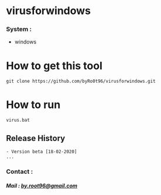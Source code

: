 # virusforwindows


### System :
* windows

# How to get this tool
```
git clone https://github.com/byRo0t96/virusforwindows.git
```

# How to run
```
virus.bat
```

## Release History
```
- Version beta [18-02-2020]
...
```


### Contact :

##### Mail : by.root96@gmail.com
